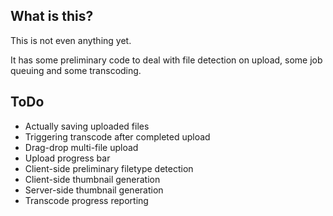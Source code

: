 
What is this?
-------------

This is not even anything yet.

It has some preliminary code to deal with file detection on upload, some job queuing and some transcoding.

ToDo
----

* Actually saving uploaded files
* Triggering transcode after completed upload
* Drag-drop multi-file upload
* Upload progress bar
* Client-side preliminary filetype detection
* Client-side thumbnail generation
* Server-side thumbnail generation
* Transcode progress reporting

